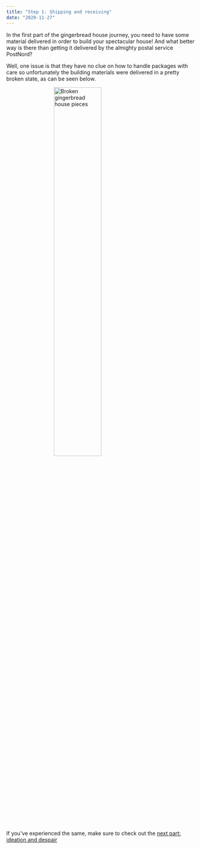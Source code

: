 ```yaml
---
title: "Step 1: Shipping and receiving"
date: "2020-11-27"
---
```


In the first part of the gingerbread house journey, you need to have some material delivered in order to build your spectacular house! And what better way is there than getting it delivered by the almighty postal service PostNord?

Well, one issue is that they have no clue on how to handle packages with care so unfortunately the building materials were delivered in a pretty broken state, as can be seen below.

<div>
    <img src="https://herrochfru.enzell.se/wp-content/uploads/2020/12/IMG_0540.jpeg" alt="Broken gingerbread house pieces" style="display:block; margin-left: auto; margin-right: auto; width: 50%;">
</div>

If you've experienced the same, make sure to check out the <a href="/ideation-and-despair">next part: ideation and despair</a>